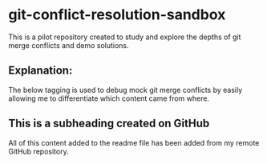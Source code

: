 # git-conflict-resolution-sandbox
This is a pilot repository created to study and explore the depths of git merge conflicts and demo solutions.

## Explanation:
The below tagging is used to debug mock git merge conflicts by easily allowing me to differentiate which content came from where.

## This is a subheading created on GitHub
All of this content added to the readme file has been added from my remote GitHub repository.
